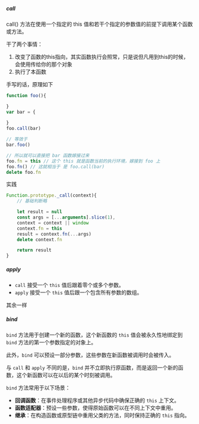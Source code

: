 
##### call

call() 方法在使用一个指定的 this 值和若干个指定的参数值的前提下调用某个函数或方法。

干了两个事情：
1. 改变了函数的this指向，其实函数执行会照常，只是说但凡用到this的时候，会使用传给你的那个对象
2. 执行了本函数

手写的话，原理如下

```js
function foo(){

}
var bar = {
	
}
foo.call(bar)

// 等效于
bar.foo()

// 所以就可以直接把 bar 函数嫁接过来
foo.fn = this // 这个 this 就是函数当前的执行环境，嫁接到 foo 上
foo.fn() // 这就相当于 是 foo.call(bar)
delete foo.fn
```

实践

```js
Function.prototype._call(context){
	// 基础判断略

	let result = null 
	const args = [...arguments].slice(1),
	context = context || window
	context.fn = this
	result = context.fn(...args)
	delete context.fn

	return result
}
```

##### apply

- `call` 接受一个 `this` 值后跟着零个或多个参数。
- `apply` 接受一个 `this` 值后跟一个包含所有参数的数组。

其余一样


##### bind

`bind` 方法用于创建一个新的函数，这个新函数的 `this` 值会被永久性地绑定到 `bind` 方法的第一个参数指定的对象上。

此外，`bind` 可以预设一部分参数，这些参数在新函数被调用时会被传入。

与 `call` 和 `apply` 不同的是，`bind` 并不立即执行原函数，而是返回一个新的函数，这个新函数可以在以后的某个时刻被调用。


`bind` 方法常用于以下场景：

- **回调函数**：在事件处理程序或其他异步代码中确保正确的 `this` 上下文。
- **函数适配器**：预设一些参数，使得原始函数可以在不同上下文中重用。
- **继承**：在构造函数或原型链中重用父类的方法，同时保持正确的 `this` 指向。